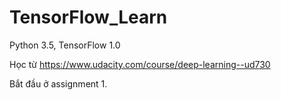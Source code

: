 # TensorFlow_Learn
Python 3.5, TensorFlow 1.0

Học từ https://www.udacity.com/course/deep-learning--ud730

Bắt đầu ở assignment 1.
